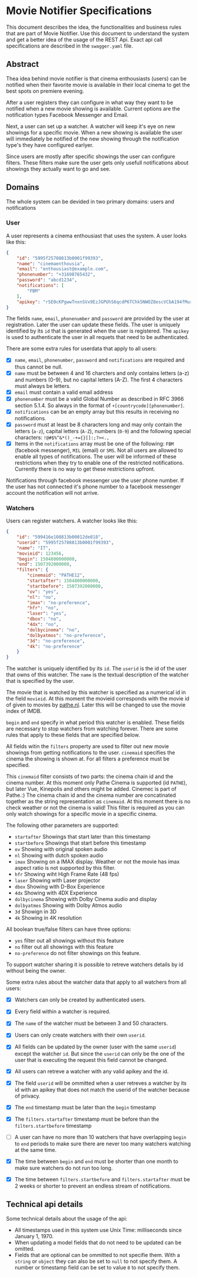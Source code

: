 # Movie Notifier Specifications
This document describes the idea, the functionalities and business rules that are part of Movie Notifier. Use this document to understand the system and get a better idea of the usage of the REST Api. Exact api call specifications are described in the `swagger.yaml` file.

## Abstract
Thea idea behind movie notifier is that cinema enthousiasts (users) can be notified when their favorite movie is available in their local cinema to get the best spots on premiere evening.

After a user registers they can configure in what way they want to be notified when a new movie showing is available. Current options are the notification types Facebook Messenger and Email.

Next, a user can set up a watcher. A watcher will keep it's eye on new showings for a specific movie. When a new showing is available the user will immediately be notified of the new showing through the notification type's they have configured earlyer. 

Since users are mostly after specific showings the user can configure filters. These filters make sure the user gets only usefull notifications about showings they actually want to go and see. 

## Domains
The whole system can be devided in two primary domains: users and notifications

### User
A user represents a cinema enthousiast that uses the system. A user looks like this:
```json
{
    "id": "5995f25708813b0001f99393",
    "name": "cinemaenthousia",
    "email": "enthousiast@example.com",
    "phonenumber": "+31698765432",
    "password": "abcd1234",
    "notifications": [
        "FBM"
    ],
    "apikey": "rSE0cKPgwwTnxnSVx9EzJGPUhS6qcdP6TChk5NWOZ8escVCbA194fMurxJJPE51z"
}
```
The fields `name`, `email`, `phonenumber` and `password` are provided by the user at registration. Later the user can update these fields. The user is uniquely identified by its `id` that is generated when the user is registered. The `apikey` is used to authenticate the user in all requets that need to be authenticated. 

There are some extra rules for userdata that apply to all users:
- [x] `name`, `email`, `phonenumber`, `password` and `notifications` are required and thus cannot be null.
- [x] `name` must be between 4 and 16 charcters and only contains letters (a-z) and numbers (0-9), but no capital letters (A-Z). The first 4 characters must always be letters.
- [x] `email` must contain a valid email address
- [x] `phonenumber` must be a valid Global Number as described in RFC 3966 section 5.1.4. So always in the format of `+[countrycode][phonenumber]`.
- [x] `notifications` can be an empty array but this results in receiving no notifications.
- [x] `password` must at least be 8 characters long and may only contain the letters (`a-z`), capital letters (`A-Z`), numbers (`0-9`) and the following special characters: `!@#$%^&*()_-+={}[]:;?><.,`
- [x] Items in the `notifications` array must be one of the following: `FBM` (facebook messenger), `MIL` (email) or `SMS`. Not all users are allowed to enable all types of notifications. The user will be informed of these restrictions when they try to enable one of the restricted notifications. Currently there is no way to get these restrictions upfront.

Notifications through facebook messenger use the user phone number. If the user has not connected it's phone number to a facebook messenger account the notification will not arrive. 

### Watchers
Users can register watchers. A watcher looks like this:
```json
{
    "id": "599416e108813b00012de818",
    "userid": "5995f25708813b0001f99393",
    "name": "IT",
    "movieid": 123456,
    "begin": 1504800000000,
    "end": 1507392000000,
    "filters": {
        "cinemaid": "PATHE12",
        "startafter": 1504800000000,
        "startbefore": 1507392000000,
        "ov": "yes",
        "nl": "no",
        "imax": "no-preference",
        "hfr": "no",
        "laser": "yes",
        "dbox": "no",
        "4dx": "no",
        "dolbycinema": "no",
        "dolbyatmos": "no-preference",
        "3d": "no-preference",
        "4k": "no-preference"
    }
}
```
The watcher is uniquely identified by its `id`. The `userid` is the id of the user that owns of this watcher. The `name` is the textual description of the watcher that is specified by the user.

The movie that is watched by this watcher is specified as a numerical id in the field `movieid`. At this moment the movieid corresponds with the movie id of given to movies by [pathe.nl](https://pathe.nl). Later this will be changed to use the movie index of IMDB.

`begin` and `end` specify in what period this watcher is enabled. These fields are necessary to stop watchers from watching forever. There are some rules that apply to these fields that are specified below.

All fields witin the `filters` property are used to filter out new movie showings from getting notifications to the user. `cinemaid` specifies the cinema the showing is shown at. For all filters a preference must be specified.

This `cinemaid` filter consists of two parts: the cinema chain id and the cinema number. At this moment only Pathe Cinema is supported (id `PATHE`), but later Vue, Kinepolis and others might be added. Cinemec is part of Pathe.:) The cinema chain id and the cinema number are concatinated together as the string representation as `cinemaid`. At this moment there is no check weather or not the cinema is valid! This filter is required as you can only watch showings for a specific movie in a specific cinema.

The following other parameters are supported:
* `startafter` Showings that start later than this timestamp 
* `startbefore` Showings that start before this timestamp
* `ov` Showing with original spoken audio
* `nl` Showing with dutch spoken audio
* `imax` Showing on a IMAX display. Weather or not the movie has imax aspect ratio is not supported by this filter.
* `hfr` Showing wiht High Frame Rate (48 fps)
* `laser` Showing with Laser projector
* `dbox` Showing with D-Box Experience
* `4dx` Showing with 4DX Experience
* `dolbycinema` Showing with Dolby Cinema audio and display 
* `dolbyatmos` Showing with Dolby Atmos audio
* `3d` Showign in 3D
* `4k` Showing in 4K resolution

All boolean true/false filters can have three options:
* `yes` filter out all showings without this feature
* `no` filter out all showings with this feature
* `no-preference` do not filter showings on this feature.

To support watcher sharing it is possible to retreve watchers details by id without being the owner. 

Some extra rules about the watcher data that apply to all watchers from all users:
- [x] Watchers can only be created by authenticated users.
- [x] Every field within a watcher is required. 
- [x] The `name` of the watcher must be between 3 and 50 characters.
- [x] Users can only create watchers with their own `userid`.
- [x] All fields can be updated by the owner (user with the same `userid`) except the watcher `id`. But since the `userid` can only be the one of the user that is executing the request this field cannot be changed.
- [x] All users can retreve a watcher with any valid apikey and the id. 
- [x] The field `userid` will be ommitted when a user retreves a watcher by its id with an apikey that does not match the userid of the watcher because of privacy.
- [x] The `end` timestamp must be later than the `begin` timestamp
- [x] The `filters.startafter` timestamp must be before than the `filters.startbefore` timestamp
- [ ] A user can have no more than 10 watchers that have overlapping `begin` to `end` periods to make sure there are never too many watchers watching at the same time.  
- [x] The time between `begin` and `end` must be shorter than one month to make sure watchers do not run too long.
- [x] The time between `filters.startbefore` and `filters.startafter` must be 2 weeks or shorter to prevent an endless stream of notifications.


## Technical api details
Some technical details about the usage of the api:
* All timestamps used in this system use Unix Time: milliseconds since January 1, 1970.
* When updating a model fields that do not need to be updated can be omitted.
* Fields that are optional can be ommitted to not specifie them. With a `string` or `object` they can also be set to `null` to not specify them. A number or timestamp field can be set to value `0` to not specify them.